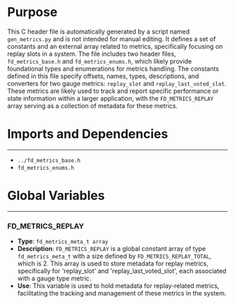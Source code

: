 # Purpose
This C header file is automatically generated by a script named `gen_metrics.py` and is not intended for manual editing. It defines a set of constants and an external array related to metrics, specifically focusing on replay slots in a system. The file includes two header files, `fd_metrics_base.h` and `fd_metrics_enums.h`, which likely provide foundational types and enumerations for metrics handling. The constants defined in this file specify offsets, names, types, descriptions, and converters for two gauge metrics: `replay_slot` and `replay_last_voted_slot`. These metrics are likely used to track and report specific performance or state information within a larger application, with the `FD_METRICS_REPLAY` array serving as a collection of metadata for these metrics.
# Imports and Dependencies

---
- `../fd_metrics_base.h`
- `fd_metrics_enums.h`


# Global Variables

---
### FD\_METRICS\_REPLAY
- **Type**: `fd_metrics_meta_t array`
- **Description**: `FD_METRICS_REPLAY` is a global constant array of type `fd_metrics_meta_t` with a size defined by `FD_METRICS_REPLAY_TOTAL`, which is 2. This array is used to store metadata for replay metrics, specifically for 'replay_slot' and 'replay_last_voted_slot', each associated with a gauge type metric.
- **Use**: This variable is used to hold metadata for replay-related metrics, facilitating the tracking and management of these metrics in the system.


